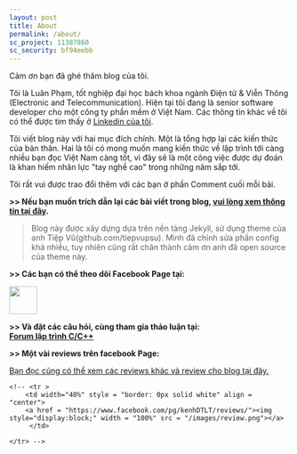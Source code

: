 ```yaml
---
layout: post
title: About
permalink: /about/
sc_project: 11387860
sc_security: bf94eebb
---
```


Cảm ơn bạn đã ghé thăm blog của tôi.

Tôi là Luân Phạm, tốt nghiệp đại học bách khoa ngành Điện tử & Viễn Thông (Electronic and Telecommunication). Hiện tại tôi đang là senior software developer cho một công ty phần mềm ở Việt Nam. Các thông tin khác về tôi có thể được tim thấy ở [Linkedin của tôi](https://www.linkedin.com/in/luanpham107/).

Tôi viết blog này với hai mục đích chính. Một là tổng hợp lại các kiến thức của bản thân. Hai là tôi có mong muốn mang kiến thức về lập trình tới càng nhiều bạn đọc Việt Nam càng tốt, vì đây sẽ là một công việc được dự đoán là khan hiếm nhân lực "tay nghề cao" trong những năm sắp tới.

Tôi rất vui được trao đổi thêm với các bạn ở phần Comment cuối mỗi bài.

**>> Nếu bạn muốn trích dẫn lại các bài viết trong blog, [vui lòng xem thông tin tại đây](/copyrights/).**

> Blog này được xây dựng dựa trên nền tảng Jekyll, sử dụng theme của anh Tiệp Vũ(github.com/tiepvupsu). Mình đã chỉnh sửa phần config khá nhiều, tuy nhiên cũng rất chân thành cảm ơn anh đã open source của theme này.


<b>>> Các bạn có thể theo dõi Facebook Page tại:</b> <br>
<div class="share-page">
    <a href = "https://www.facebook.com/kenhDTLT/" target="_blank" title="Follow us"><img src = "https://simplesharebuttons.com/images/somacro/facebook.png" width="50"></a>
</div>

<b>>> Và đặt các câu hỏi, cùng tham gia thảo luận tại:</b> <br>
[**Forum lập trình C/C++**](https://www.facebook.com/groups/669110626869495/)

**>> Một vài reviews trên facebook Page:**

[Bạn đọc cũng có thể xem các reviews khác và review cho blog tại đây.](https://www.facebook.com/pg/kenhDTLT/reviews/)

<div>
<table width = "100%" style = "border: 0px solid white">

    <!-- <tr >
        <td width="40%" style = "border: 0px solid white" align = "center">
        <a href = "https://www.facebook.com/pg/kenhDTLT/reviews/"><img  style="display:block;" width = "100%" src = "/images/review.png"></a>
         </td>
        
    </tr> -->
</table>
</div>

<!-- Place this tag in your head or just before your close body tag. -->
<script async defer src="https://buttons.github.io/buttons.js"></script>
